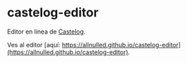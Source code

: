 # castelog-editor

Editor en línea de [Castelog](https://github.com/allnulled/castelog).

Ves al editor [aquí: https://allnulled.github.io/castelog-editor](https://allnulled.github.io/castelog-editor).